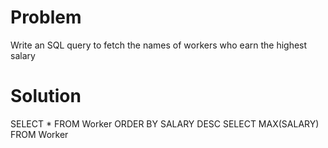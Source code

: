 # Problem 

Write an SQL query to fetch the names of workers who earn the highest salary

# Solution

SELECT * FROM Worker ORDER BY SALARY DESC
SELECT MAX(SALARY) FROM Worker